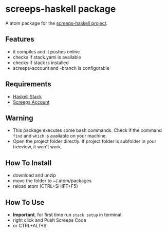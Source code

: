 # screeps-haskell package

A atom package for the [screeps-haskell project](https://github.com/tourn/screeps-haskell).

## Features
* it compiles and it pushes online
* checks if stack.yaml is available
* checks if stack is installed
* screeps-account and -branch is configurable

## Requirements
* [Haskell Stack](http://www.haskellstack.org)
* [Screeps Account](http://screeps.com)

## Warning
* This package executes some bash commands. Check if the command `find` and `which` is available on your machine.
* Open the project folder directly. If project folder is subfolder in your treeview, it won't work.

## How To Install
* download and unzip
* move the folder to ~/.atom/packages
* reload atom (CTRL+SHIFT+F5)

## How To Use
* **Important**, for first time run `stack setup` in terminal 
* right click and Push Screeps Code
* or CTRL+ALT+S
